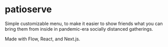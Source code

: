 
# patioserve
Simple customizable menu, to make it easier to show friends what you can bring them from inside in pandemic-era socially distanced gatherings.

Made with Flow, React, and Next.js.